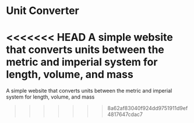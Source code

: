 # Unit Converter
<<<<<<< HEAD
A simple website that converts units between the metric and imperial system for length, volume, and mass
=======
A simple website that converts units between the metric and imperial system for length, volume, and mass
>>>>>>> 8a62af83040f924dd9751911d9ef4817647cdac7
